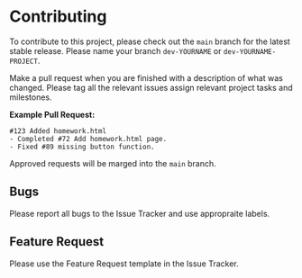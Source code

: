 # Contributing

To contribute to this project, please check out the  `main` branch for the latest stable release. Please name your branch `dev-YOURNAME` or `dev-YOURNAME-PROJECT`.

Make a pull request when you are finished with a description of what was changed. Please tag all the relevant issues assign relevant project tasks and milestones. 

**Example Pull Request:**
```
#123 Added homework.html
- Completed #72 Add homework.html page.
- Fixed #89 missing button function.
```

Approved requests will be marged into the `main` branch.

## Bugs
Please report all bugs to the Issue Tracker and use appropraite labels.

## Feature Request
Please use the Feature Request template in the Issue Tracker.
